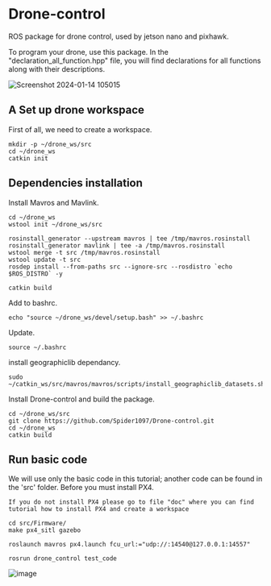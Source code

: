 # Drone-control
ROS package for drone control, used by jetson nano and pixhawk.

To program your drone, use this package. In the "declaration_all_function.hpp" file, you will find declarations for all functions along with their descriptions.

![Screenshot 2024-01-14 105015](https://github.com/Spider1097/Drone-control/assets/118929720/0767cdc4-bbde-489e-806f-227e56f2578f)

## A Set up drone workspace
First of all, we need to create a workspace.

```
mkdir -p ~/drone_ws/src
cd ~/drone_ws
catkin init
```
## Dependencies installation
Install Mavros and Mavlink.

```
cd ~/drone_ws
wstool init ~/drone_ws/src

rosinstall_generator --upstream mavros | tee /tmp/mavros.rosinstall
rosinstall_generator mavlink | tee -a /tmp/mavros.rosinstall
wstool merge -t src /tmp/mavros.rosinstall
wstool update -t src
rosdep install --from-paths src --ignore-src --rosdistro `echo $ROS_DISTRO` -y

catkin build
```

Add to bashrc.

```
echo "source ~/drone_ws/devel/setup.bash" >> ~/.bashrc
```
Update.
```
source ~/.bashrc
```
install geographiclib dependancy.
```
sudo ~/catkin_ws/src/mavros/mavros/scripts/install_geographiclib_datasets.sh
```

Install Drone-control and build the package.

```
cd ~/drone_ws/src
git clone https://github.com/Spider1097/Drone-control.git
cd ~/drone_ws
catkin build
```
## Run basic code
We will use only the basic code in this tutorial; another code can be found in the 'src' folder.
Before you must install PX4.

```
If you do not install PX4 please go to file "doc" where you can find tutorial how to install PX4 and create a workspace

cd src/Firmware/
make px4_sitl gazebo 

roslaunch mavros px4.launch fcu_url:="udp://:14540@127.0.0.1:14557" 

rosrun drone_control test_code 
```
![image](https://github.com/Spider1097/Drone-control/assets/118929720/b275c74f-60e8-4d1f-b62e-920bb485cd39)




